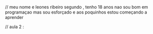 // meu nome e leones ribeiro segundo , tenho 18 anos nao sou bom em programaçao mas sou esforçado e aos poquinhos estou começando a aprender 


// aula 2 :  
